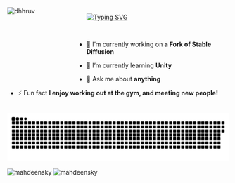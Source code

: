 
<img align="left" width="180" height="180" alt="dhhruv" src="https://user-images.githubusercontent.com/72680045/103229550-485e7900-4959-11eb-95d2-41cdbc444ec0.png" />

<a href="https://git.io/typing-svg"><img src="https://readme-typing-svg.demolab.com?font=Georgia&size=20&duration=2000&pause=100&vCenter=true&multiline=true&width=625&height=150&lines=Mahdeen+I.;Avid+Programmar+%7C+Undergraduate+Student+%7C+Software+Developer;Full+Stack+Development+%7C+Machine+Learning+%7C+Bots" alt="Typing SVG" /></a>

<!-- <p align="left"> <img src="https://komarev.com/ghpvc/?username=mahdeensky&label=Profile%20views&color=0e75b6&style=flat" alt="mahdeensky" /> </p> -->
<br>
  
- 🔭 I’m currently working on **a Fork of Stable Diffusion**

- 🌱 I’m currently learning **Unity**

- 💬 Ask me about **anything**

- ⚡ Fun fact **I enjoy working out at the gym, and meeting new people!**

<br>

<img src="contributions.svg" />

<!-- <p><img align="left" src="https://github-readme-stats.vercel.app/api/top-langs?username=mahdeensky&show_icons=true&locale=en&layout=compact" alt="mahdeensky" /></p> -->

<p>
  <img width="45%" src="https://github-readme-stats.vercel.app/api?username=mahdeensky&show_icons=true&locale=en&theme=radical" alt="mahdeensky" />
  <img width="45%" src="https://github-readme-streak-stats.herokuapp.com/?user=mahdeensky&theme=radical" alt="mahdeensky" />
</p>
